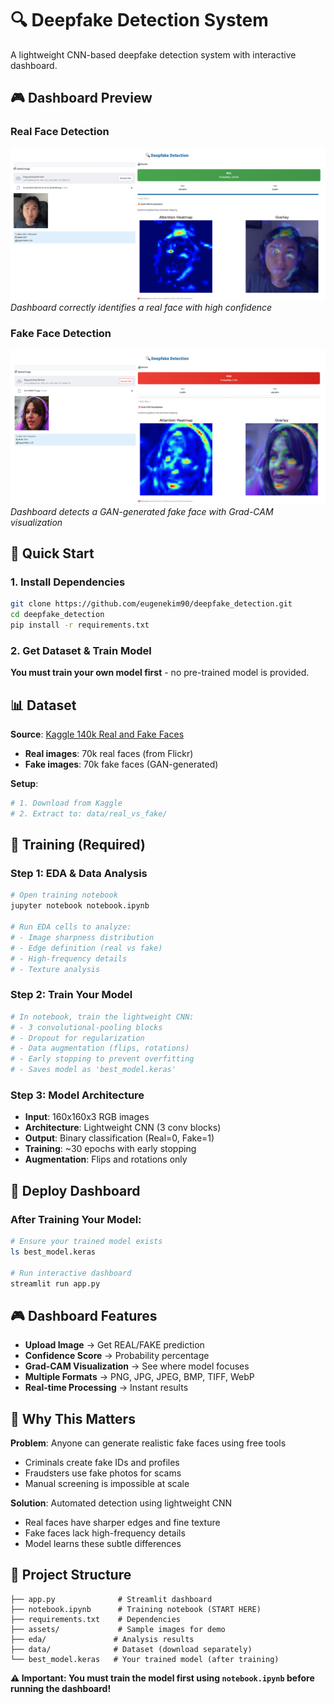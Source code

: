 # 🔍 Deepfake Detection System

A lightweight CNN-based deepfake detection system with interactive dashboard. 

## 🎮 Dashboard Preview

### Real Face Detection
![Real Face Example](assets/real_new.png)
*Dashboard correctly identifies a real face with high confidence*

### Fake Face Detection  
![Fake Face Example](assets/fake.png)
*Dashboard detects a GAN-generated fake face with Grad-CAM visualization*

## 🚀 Quick Start

### 1. Install Dependencies
```bash
git clone https://github.com/eugenekim90/deepfake_detection.git
cd deepfake_detection
pip install -r requirements.txt
```

### 2. Get Dataset & Train Model
**You must train your own model first** - no pre-trained model is provided.

## 📊 Dataset

**Source**: [Kaggle 140k Real and Fake Faces](https://www.kaggle.com/datasets/xhlulu/140k-real-and-fake-faces/code?datasetId=501529&sortBy=commentCount)
- **Real images**: 70k real faces (from Flickr)
- **Fake images**: 70k fake faces (GAN-generated)

**Setup**:
```bash
# 1. Download from Kaggle
# 2. Extract to: data/real_vs_fake/
```

## 🎯 Training (Required)

### Step 1: EDA & Data Analysis
```bash
# Open training notebook
jupyter notebook notebook.ipynb

# Run EDA cells to analyze:
# - Image sharpness distribution
# - Edge definition (real vs fake)
# - High-frequency details
# - Texture analysis
```

### Step 2: Train Your Model
```python
# In notebook, train the lightweight CNN:
# - 3 convolutional-pooling blocks
# - Dropout for regularization  
# - Data augmentation (flips, rotations)
# - Early stopping to prevent overfitting
# - Saves model as 'best_model.keras'
```

### Step 3: Model Architecture
- **Input**: 160x160x3 RGB images
- **Architecture**: Lightweight CNN (3 conv blocks)
- **Output**: Binary classification (Real=0, Fake=1)
- **Training**: ~30 epochs with early stopping
- **Augmentation**: Flips and rotations only

## 🚀 Deploy Dashboard

### After Training Your Model:
```bash
# Ensure your trained model exists
ls best_model.keras

# Run interactive dashboard
streamlit run app.py
```

## 🎮 Dashboard Features

- **Upload Image** → Get REAL/FAKE prediction
- **Confidence Score** → Probability percentage
- **Grad-CAM Visualization** → See where model focuses
- **Multiple Formats** → PNG, JPG, JPEG, BMP, TIFF, WebP
- **Real-time Processing** → Instant results

## 🔬 Why This Matters

**Problem**: Anyone can generate realistic fake faces using free tools
- Criminals create fake IDs and profiles
- Fraudsters use fake photos for scams  
- Manual screening is impossible at scale

**Solution**: Automated detection using lightweight CNN
- Real faces have sharper edges and fine texture
- Fake faces lack high-frequency details
- Model learns these subtle differences

## 📁 Project Structure

```
├── app.py              # Streamlit dashboard
├── notebook.ipynb      # Training notebook (START HERE)
├── requirements.txt    # Dependencies
├── assets/             # Sample images for demo
├── eda/               # Analysis results
├── data/              # Dataset (download separately)
└── best_model.keras   # Your trained model (after training)
```

**⚠️ Important: You must train the model first using `notebook.ipynb` before running the dashboard!** 